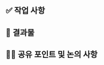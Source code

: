   <!-- PR 제목은 커밋 메세지 컨벤션 형식으로 작성 -->

## ✅ 작업 사항

  <!-- 작업한 내용에 대해 작성해주세요. -->

## 📸 결과물

  <!-- 결과물에 대한 스크린샷을 작성해주세요. -->

## 👩‍💻 공유 포인트 및 논의 사항

  <!-- 공유하거나 논의할 사항을 작성해주세요. -->
